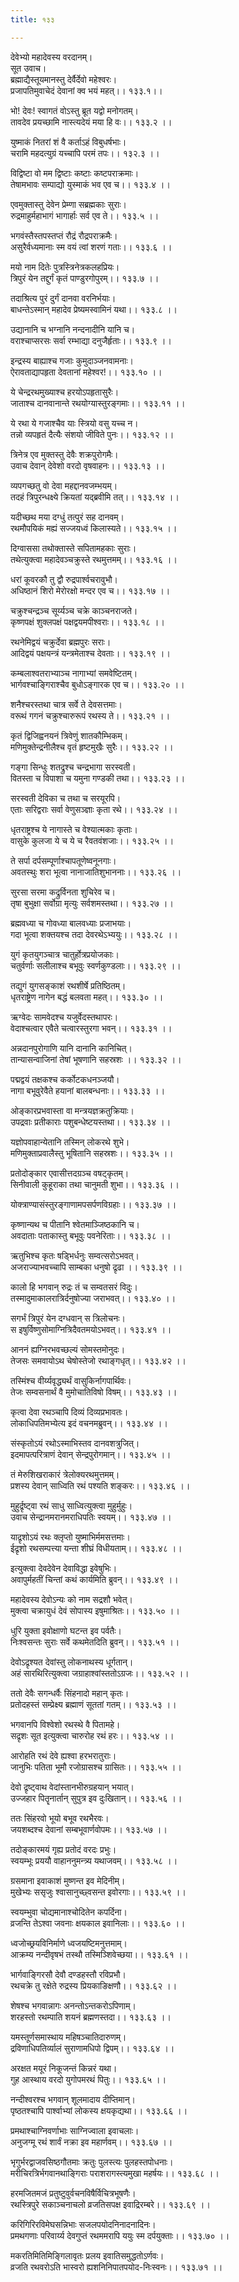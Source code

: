```yaml
---
title: १३३

---
```

देवेभ्यो महादेवस्य वरदानम्।  
सूत उवाच।  
ब्रह्माद्यैस्तूयमानस्तु देर्वैर्देवो महेश्वरः।  
प्रजापतिमुवाचेदं देवानां क्व भयं महत्।। १३३.१।।  
  
भो! देवः! स्वागतं वोऽस्तु ब्रूत यद्वो मनोगतम्।  
तावदेव प्रयच्छामि नास्त्यदेयं मया हि वः।। १३३.२ ।।  
  
युष्माकं नितरां शं वै कर्ताऽहं विबुधर्षभाः।  
चरामि महदत्युग्रं यच्चापि परमं तपः।। १३२.३ ।।  
  
विद्विष्टा वो मम द्विष्टाः कष्टाः कष्टपराक्रमाः।  
तेषामभावः सम्पाद्यो युस्माकं भव एव च।। १३३.४ ।।  
  
एवमुक्तास्तु देवेन प्रेम्णा सब्रह्मकाः सुराः।  
रुद्रमाहुर्महाभागं भागार्हाः सर्व एव ते।। १३३.५ ।।  
  
भगवंस्तैस्तपस्तप्तं रौद्रं रौद्रपराक्रमैः।  
असुरैर्वध्यमानाः स्म वयं त्वां शरणं गताः।। १३३.६ ।।  
  
मयो नाम दितेः पुत्रस्त्रिनेत्रकलहप्रियः।  
त्रिपुरं येन तद्दुर्गं कृतं पाण्डुरगोपुरम्।। १३३.७ ।।  
  
तदाश्रित्य पुरं दुर्गं दानवा वरनिर्भयाः।  
बाधन्तेऽस्मान् महादेव प्रेष्यमस्वामिनं यथा।। १३३.८ ।।  
  
उद्यानानि च भग्नानि नन्दनादीनि यानि च।  
वराश्चाप्सरसः सर्वा रम्भाद्या दनुजैर्हृताः।। १३३.९ ।।  
  
इन्द्रस्य बाह्याश्च गजाः कुमुदाञ्जनवामनाः।  
ऐरावताद्यापहृता देवतानां महेश्वर!।। १३३.१० ।।  
  
ये चेन्द्ररथमुख्याश्च हरयोऽपहृतासुरैः।  
जाताश्च दानवानान्ते रथयोग्यास्तुरङ्गमाः।। १३३.११ ।।  
  
ये रथा ये गजाश्चैव याः स्त्रियो वसु यच्च न।  
तन्नो व्यपहृतं दैत्यैः संशयो जीविते पुनः।। १३३.१२ ।।  
  
त्रिनेत्र एव मुक्तस्तु देवैः शक्रपुरोगमैः।  
उवाच देवान् देवेशो वरदो वृषवाहनः।। १३३.१३ ।।  
  
व्यपगच्छतु वो देवा महद्दानवजम्भयम्।  
तदहं त्रिपुरन्धक्ष्ये क्रियतां यद्ब्रवीमि तत्।। १३३.१४ ।।  
  
यदीच्छथ मया दग्धुं तत्पुरं सह दानवम्।  
रथमौपयिकं मह्यं सज्जयध्वं किलास्यते।। १३३.१५ ।।  
  
दिग्वाससा तथोक्तास्ते सपितामहकाः सुराः।  
तथेत्युक्त्वा महादेवञ्चक्रुस्ते रथमुत्तमम्।। १३३.१६ ।।  
  
धरां कूवरकौ तु द्वौ रुद्रपार्श्वचरावुभौ।  
अधिष्ठानं शिरो मेरोरक्षो मन्दर एव च।। १३३.१७ ।।  
  
चक्रुश्चन्द्रञ्च सूर्य्यञ्च चक्रे काञ्चनराजते।  
कृष्णपक्षं शुक्लपक्षं पक्षद्वयमपीश्वराः।। १३३.१८ ।।  
  
रथनेमिद्वयं चक्रुर्देवा ब्रह्मपुरः सराः।  
आदिद्वयं पक्षयन्त्रं यन्त्रमेताश्च देवताः।। १३३.१९ ।।  
  
कम्बलाश्वतराभ्याञ्च नागाभ्यां समवेष्टितम्।  
भार्गवश्चाङ्गिराश्चैव बुधोऽङ्गारक एव च।। १३३.२० ।।  
  
शनैश्चरस्तथा चात्र सर्वे ते देवसत्तमाः।  
वरूथं गगनं चक्रुश्चारुरूपं रथस्य ते।। १३३.२१ ।।  
  
कृतं द्विजिह्वनयनं त्रिवेणुं शातकौम्भिकम्।  
मणिमुक्तेन्द्रनीलैश्च वृतं हृष्टमुखैः सुरैः।। १३३.२२ ।।  
  
गङ्गा सिन्धुः शतद्रुश्च चन्द्रभागा सरस्वती।  
वितस्ता च विपाशा च यमुना गण्डकी तथा।। १३३.२३ ।।  
  
सरस्वती देविका च तथा च सरयूरपि।  
एताः सरिद्वराः सर्वा वेणुसञ्ज्ञाः कृता रथे।। १३३.२४ ।।  
  
धृतराष्ट्रश्च ये नागास्ते च वेश्यात्मकाः कृताः।  
वासुके कुलजा ये च ये च रैवतवंशजाः।। १३३.२५ ।।  
  
ते सर्पा दर्पसम्पूर्णाश्चापतूणेष्वनूनगाः।  
अवतस्थुः शरा भूत्वा नानाजातिशुभाननाः।। १३३.२६ ।।  
  
सुरसा सरमा कद्रुर्विनता शुचिरेव च।  
तृषा बुभुक्षा सर्वोग्रा मृत्युः सर्वशमस्तथा।। १३३.२७ ।।  
  
ब्रह्मवध्या च गोवध्या बालवध्याः प्रजाभयाः।  
गदा भूत्वा शक्तयश्च तदा देवरथेऽभ्ययुः।। १३३.२८ ।।  
  
युगं कृतयुगञ्चात्र चातुर्होत्रप्रयोजकाः।  
चतुर्वर्णाः सलीलाश्च बभूवुः स्वर्णकुण्डलाः।। १३३.२९ ।।  
  
तद्युगं युगसङ्काशं रथशीर्षे प्रतिष्ठितम्।  
धृतराष्ट्रेण नागेन बद्धं बलवता महत्।। १३३.३० ।।  
  
ऋग्वेदः सामवेदश्च यजुर्वेदस्तथापरः।  
वेदाश्चत्वार एवैते चत्वारस्तुरगा भवन्।। १३३.३१ ।।  
  
अन्नदानपुरोगाणि यानि दानानि कानिचित्।  
तान्यासन्वाजिनां तेषां भूषणानि सहस्रशः ।। १३३.३२ ।।  
  
पद्मद्वयं तक्षकश्च कर्कोटकधनञ्जयौ।  
नागा बभूवुरेवैते हयानां बालबन्धनाः।। १३३.३३ ।।  
  
ओङ्कारप्रभवास्ता वा मन्त्रयज्ञक्रतुक्रियाः।  
उपद्रवाः प्रतीकाराः पशुबन्धेष्टयस्तथा।। १३३.३४ ।।  
  
यज्ञोपवाहान्येतानि तस्मिन् लोकरथे शुभे।  
मणिमुक्ताप्रवालैस्तु भूषितानि सहस्रशः।। १३३.३५ ।।  
  
प्रतोदोङ्कार एवासीत्तदग्रञ्च वषट्कृतम्।  
सिनीवाली कुहूराका तथा चानुमती शुभा।। १३३.३६ ।।  
  
योक्त्राण्यासंस्तुरङ्गाणामपसर्पणविग्रहाः।। १३३.३७ ।।  
  
कृष्णान्यथ च पीतानि श्वेतमाञ्जिष्ठकानि च।  
अवदाताः पताकास्तु बभूवुः पवनेरिताः।। १३३.३८ ।।  
  
ऋतुभिश्च कृतः षड्भिर्धनुः सम्वत्सरोऽभवत्।  
अजराज्याभवच्चापि साम्बका धनुषो द्रृढा ।। १३३.३९ ।।  
  
कालो हि भगवान् रुद्रः तं च सम्वतसरं विदुः।  
तस्मादुमाकालरात्रिर्दनुषोज्या जराभवत्।। १३३.४० ।।  
  
सगर्भं त्रिपुरं येन दग्धवान् स त्रिलोचनः।  
स इषुर्विष्णुसोमाग्नित्रिदैवतमयोऽभवत्।। १३३.४१ ।।  
  
आननं ह्यग्निरभवच्छल्यं सोमस्तमोनुदः।  
तेजसः समवायोऽथ चेषोस्तेजो रथाङ्गधृत्।। १३३.४२ ।।  
  
तस्मिंश्च वीर्य्यवृद्ध्यर्थं वासुकिर्नागपार्थिवः।  
तेजः सम्वसनार्थं वै मुमोचातिविषो विषम्।। १३३.४३ ।।  
  
कृत्वा देवा रथञ्चापि दिव्यं दिव्यप्रभावतः।  
लोकाधिपतिमभ्येत्य इदं वचनमब्रुवन्।। १३३.४४ ।।  
  
संस्कृतोऽयं रथोऽस्माभिस्तव दानवशत्रुजित्।  
इदमापत्परित्राणं देवान् सेन्द्रपुरोगमान्।। १३३.४५ ।।  
  
तं मेरुशिखराकारं त्रेलोक्यरथमुत्तमम्।  
प्रशस्य देवान् साध्विति रथं पश्यति शङ्करः।। १३३.४६ ।।  
  
मुहुर्द्रृष्ट्वा रथं साधु साध्वित्युक्त्वा मुहुर्मुहुः।  
उवाच सेन्द्रानमरानमराधिपतिः स्वयम्।। १३३.४७ ।।  
  
याद्रृशोऽयं रथः क्लृप्तो युष्माभिर्ममसत्तमाः।  
ईद्रृशो रथसम्पत्त्या यन्ता शीघ्रं विधीयताम्।। १३३.४८ ।।  
  
  
इत्युक्त्वा देवदेवेन देवाविद्धा इवेषुभिः।  
अवापुर्महतीं चिन्तां कथं कार्यमिति ब्रुवन्।। १३३.४९ ।।  
  
महादेवस्य देवोऽन्यः को नाम सद्रशौ भवेत्।  
मुक्त्वा चक्रायुधं देवं सोपास्य इषुमाश्रितः।। १३३.५० ।।  
  
धुरि युक्ता इवोक्षाणो घटन्त इव पर्वतैः।  
निःश्वसन्तः सुराः सर्वे कथमेतदिति ब्रुवन्।। १३३.५१ ।।  
  
देवोऽद्रृश्यत देवांस्तु लोकनाथस्य धूर्गतान्।  
अहं सारथिरित्युक्त्वा जग्राहाश्वांस्ततोऽग्रजः।। १३३.५२ ।।  
  
ततो देवैः सगन्धर्वैः सिंहनादो महान् कृतः।  
प्रतोदहस्तं सम्प्रेक्ष्य ब्रह्माणं सूततां गतम्।। १३३.५३ ।।  
  
भगवानपि विश्वेशो रथस्थे वै पितामहे।  
सद्रृशः सूत इत्युक्त्वा चारुरोह रथं हरः।। १३३.५४ ।।  
  
आरोहति रथं देवे ह्यश्वा हरभरातुराः।  
जानुभिः पतिता भूमौ रजोग्रासश्च ग्रासितः।। १३३.५५ ।।  
  
देवो द्रृष्ट्वाथ वेदांस्तानभीरुग्रहयान् भयात्।  
उज्जहार पितॄनार्तान् सुपुत्र इव दुःखितान्।। १३३.५६ ।।  
  
ततः सिंहरवो भूयो बभूव रथभैरवः।  
जयशब्दश्च देवानां सम्बभूवार्णवोपमः।। १३३.५७ ।।  
  
तदोङ्कारमयं गृह्य प्रतोदं वरदः प्रभुः।  
स्वयम्भूः प्रययौ वाहाननुमन्त्र्य यथाजवम्।। १३३.५८ ।।  
  
ग्रसमाना इवाकाशं मुष्णन्त इव मेदिनीम्।  
मुखेभ्यः ससृजुः श्वासानुच्छ्वसन्त इवोरगाः।। १३३.५९ ।।  
  
स्वयम्भुवा चोद्यमानाश्चोदितेन कपर्दिना।  
व्रजन्ति तेऽश्वा जवनाः क्षयकाल इवानिलाः।। १३३.६० ।।  
  
ध्वजोच्छ्रयविनिर्माणे ध्वजयष्टिमनुत्तमाम्।  
आक्रम्य नन्दीवृषभं तस्थौ तस्मिञ्शिवेच्छया।। १३३.६१ ।।  
  
भार्गवाङ्गिरसौ देवौ दण्डहस्तौ रविप्रभौ।  
रथचक्रे तु रक्षेते रुद्रस्य प्रियकाङिक्षणौ।। १३३.६२ ।।  
  
शेषश्च भगवान्नागः अनन्तोऽन्तकरोऽपिणाम्।  
शरहस्तो रथम्पाति शयनं ब्रह्मणस्तदा।। १३३.६३ ।।  
  
यमस्तूर्णसमास्थाय महिषञ्चातिदारुणम्।  
द्रविणाधिपतिर्व्यालं सुराणामधिपो द्विपम्।। १३३.६४ ।।  
  
अरक्षत मयूरं निकूजन्तं किन्नरं यथा।  
गुह आस्थाय वरदो युगोपमरथं पितुः।। १३३.६५ ।।  
  
नन्दीश्वरश्च भगवान् शूलमादाय दीप्तिमान्।  
पृष्ठतश्चापि पार्श्वाभ्यां लोकस्य क्षयकृद्यथा।। १३३.६६ ।।  
  
प्रमथाश्चाग्निवर्णाभाः साग्निज्वाला इवाचलाः।  
अनुजग्मू रथं शार्वं नक्रा इव महार्णवम्।। १३३.६७ ।।  
  
भृगुर्भरद्वाजवसिष्ठगौतमाः क्रतुः पुलस्त्यः पुलहस्तपोधनाः।  
मरीचिरत्रिर्भगवानथाङ्गिराः पराशरागस्त्यमुखा महर्षयः।। १३३.६८ ।।  
  
हरमजितमजं प्रतुष्टुवुर्वचनविषैर्विचित्रभूषणैः।  
रथस्त्रिपुरे सकाञ्चनाचलो व्रजतिसपक्ष इवाद्रिरम्बरे।। १३३.६९ ।।  
  
करिगिरिरविमेघसन्निभाः सजलपयोदनिनादनादिनः।  
प्रमथगणाः परिवार्य्य देवगुप्तं रथममरापि ययुः स्म दर्पयुक्ताः।। १३३.७० ।।  
  
मकरतिमितिमिङ्गिलावृतः प्रलय इवातिसमुद्धतोऽर्णवः।  
व्रजति रथवरोऽति भास्वरो ह्यशनिनिपातपयोद-निःस्वनः।। १३३.७१ ।।